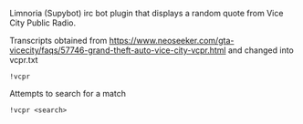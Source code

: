 Limnoria (Supybot) irc bot plugin that displays a random quote from Vice City Public Radio.

Transcripts obtained from https://www.neoseeker.com/gta-vicecity/faqs/57746-grand-theft-auto-vice-city-vcpr.html and changed into vcpr.txt

```
!vcpr
```
Attempts to search for a match
```
!vcpr <search>
```
